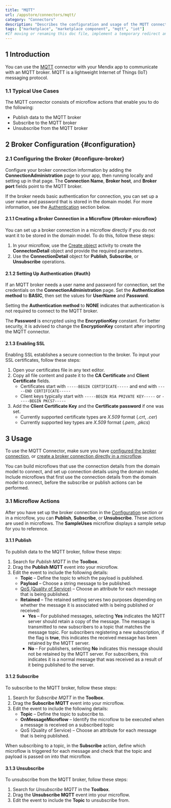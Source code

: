 ```yaml
---
title: "MQTT"
url: /appstore/connectors/mqtt/
category: "Connectors"
description: "Describes the configuration and usage of the MQTT connector, which is available in the Mendix Marketplace."
tags: ["marketplace", "marketplace component", "mqtt", "iot"]
#If moving or renaming this doc file, implement a temporary redirect and let the respective team know they should update the URL in the product. See Mapping to Products for more details. 
---
```


## 1 Introduction

You can use the [MQTT](https://marketplace.mendix.com/link/component/119508) connector with your Mendix app to communicate with an MQTT broker. MQTT is a lightweight Internet of Things (IoT) messaging protocol. 

### 1.1 Typical Use Cases

The MQTT connector consists of microflow actions that enable you to do the following:

* Publish data to the MQTT broker
* Subscribe to the MQTT broker 
* Unsubscribe from the MQTT broker


## 2 Broker Configuration {#configuration}

### 2.1 Configuring the Broker {#configure-broker}

Configure your broker connection information by adding the **ConnectionAdministration** page to your app, then running locally and setting up in that page. The **Connection Name**, **Broker host**, and **Broker port** fields point to the MQTT broker. 

If the broker needs basic authentication for connection, you can set up a user name and password that is stored in the domain model. For more information, see the [Authentication](#auth) section below.

#### 2.1.1 Creating a Broker Connection in a Microflow {#broker-microflow}

You can set up a broker connection in a microflow directly if you do not want it to be stored in the domain model. To do this, follow these steps:

1. In your microflow, use the [Create object](/refguide/create-object/) activity to create the **ConnectonDetail** object and provide the required parameters.
2. Use the **ConnectionDetail** object for **Publish**, **Subscribe**, or **Unsubscribe** operations.

#### 2.1.2 Setting Up Authentication {#auth}

If an MQTT broker needs a user name and password for connection, set the credentials on the **ConnectionAdministration** page. Set the **Authentication method** to **BASIC**, then set the values for **UserName** and **Password**.

Setting the **Authentication method** to **NONE** indicates that authentication is not required to connect to the MQTT broker. 

The **Password** is encrypted using the **EncryptionKey** constant. For better security, it is advised to change the **EncryptionKey** constant after importing the MQTT connector.

#### 2.1.3 Enabling SSL

Enabling SSL establishes a secure connection to the broker. To input your SSL certificates, follow these steps:

1. Open your certificates file in any text editor. 
2. Copy all file content and paste it to the **CA Certificate** and **Client Certificate** fields. 
    *   Certificates start with `-----BEGIN CERTIFICATE-----` and end with `-----END CERTIFICATE-----`
    * Client keys typically start with `-----BEGIN RSA PRIVATE KEY-----` or `-----BEGIN PKCS7-----`
3. Add the **Client Certificate Key** and the **Certificate password** if one was set.
    * Currently supported certificate types are *X.509* format (*.crt*, *.cer*)
    * Currently supported key types are *X.509* format (*.pem*, *.pkcs*)

## 3 Usage

To use the MQTT Connector, make sure you have [configured the broker connection](#configure-broker), or [create a broker connection directly in a microflow](#broker-microflow). 

You can build microflows that use the connection details from the domain model to connect, and set up connection details using the domain model. Include microflows that first use the connection details from the domain model to connect, before the subscribe or publish actions can be performed.

### 3.1 Microflow Actions

After you have set up the broker connection in the [Configuration](#configuration) section or in a microflow, you can **Publish**, **Subscribe**, or **Unsubscribe**. These actions are used in microflows. The **SampleUses** microflow displays a sample setup for you to reference.

#### 3.1.1 Publish

To publish data to the MQTT broker, follow these steps:

1. Search for *Publish MQTT* in the **Toolbox**.
2. Drag the **Publish MQTT** event into your microflow.
3. Edit the event to include the following details:
    * **Topic** – Define the topic to which the payload is published.
    * **Payload** – Choose a string message to be published.
    * [QoS (Quality of Service)](https://www.eclipse.org/paho/files/mqttdoc/MQTTClient/html/qos.html) – Choose an attribute for each message that is being published.
    * **Retained** – The retained setting serves two purposes depending on whether the message it is associated with is being published or received:
        * **Yes** – For published messages, selecting **Yes** indicates  the MQTT server should retain a copy of the message. The message is transmitted to new subscribers to a topic that matches the message topic. For subscribers registering a new subscription, if the flag is **true**, this indicates the received message has been retained by the MQTT server.
        *  **No** – For publishers, selecting **No** indicates this message should not be retained by the MQTT server. For subscribers, this indicates it is a normal message that was received as a result of it being published to the server.

#### 3.1.2 Subscribe

To subscribe to the MQTT broker, follow these steps:

1. Search for *Subscribe MQTT* in the **Toolbox**.
2. Drag the **Subscribe MQTT** event into your microflow.
3. Edit the event to include the following details:
    * **Topic** – Define the topic to subscribe to.
    * **OnMessageMicroflow** – Identify the microflow to be executed when a message is received on a subscribed topic
    * QoS (Quality of Service) – Choose an attribute for each message that is being published.

When subscribing to a topic, in the **Subscribe** action, define which microflow is triggered for each message and check that the topic and payload is passed on into that microflow.

#### 3.1.3 Unsubscribe

To unsubscribe from the MQTT broker, follow these steps:

1. Search for *Unsubscribe MQTT* in the **Toolbox**.
2. Drag the **Unsubscribe MQTT** event into your microflow.
3. Edit the event to include the **Topic** to unsubscribe from.

